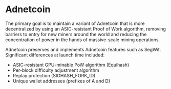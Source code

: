 # Adnetcoin

The primary goal is to maintain a variant of Adnetcoin that is more decentralized by using an ASIC-resistant Proof of Work algorithm, removing barriers to entry for new miners around the world and reducing the concentration of power in the hands of massive-scale mining operations.

Adnetcoin preserves and implements Adnetcoin features such as SegWit. Significant differences at launch time included:

- ASIC-resistant GPU-minable PoW algorithm (Equihash)
- Per-block difficulty adjustment algorithm
- Replay protection (SIGHASH_FORK_ID)
- Unique wallet addresses (prefixes of A and D)
